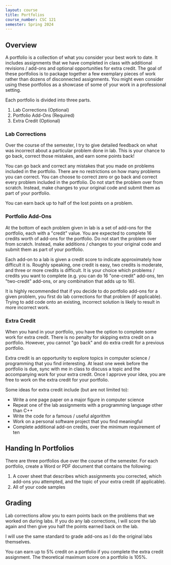 ```yaml
---
layout: course
title: Portfolios
course_number: CSC 121
semester: Spring 2024
---
```


## Overview

A portfolio is a collection of what you consider your best work to date. It includes assignments that we have completed in class with additional revisions / add-ons and optional opportunities for extra credit. The goal of these portfolios is to package together a few exemplary pieces of work rather than dozens of disconnected assignments. You might even consider using these portfolios as a showcase of some of your work in a professional setting.

Each portfolio is divided into three parts.

1. Lab Corrections (Optional)
2. Portfolio Add-Ons (Required)
3. Extra Credit (Optional)

### Lab Corrections

Over the course of the semester, I try to give detailed feedback on what was incorrect about a particular problem done in lab. This is your chance to go back, correct those mistakes, and earn some points back!

You can go back and correct any mistakes that you made on problems included in the portfolio. There are no restrictions on how many problems you can correct. You can choose to correct zero or go back and correct every problem included in the portfolio. Do not start the problem over from scratch. Instead, make changes to your original code and submit them as part of your portfolio.

You can earn back up to half of the lost points on a problem.

### Portfolio Add-Ons

At the bottom of each problem given in lab is a set of add-ons for the portfolio, each with a "credit" value. You are expected to complete 16 credits worth of add-ons for the portfolio. Do not start the problem over from scratch. Instead, make additions / changes to your original code and submit them as part of your portfolio.

Each add-on to a lab is given a credit score to indicate approximately how difficult it is. Roughly speaking, one credit is easy, two credits is moderate, and three or more credits is difficult. It is your choice which problems / credits you want to complete (e.g. you can do 16 "one-credit" add-ons, ten "two-credit" add-ons, or any combination that adds up to 16).

It is highly recommended that if you decide to do portfolio add-ons for a given problem, you first do lab corrections for that problem (if applicable). Trying to add code onto an existing, incorrect solution is likely to result in more incorrect work.

### Extra Credit

When you hand in your portfolio, you have the option to complete some work for extra credit. There is no penalty for skipping extra credit on a portfolio. However, you cannot "go back" and do extra credit for a previous portfolio.

Extra credit is an opportunity to explore topics in computer science / programming that you find interesting. At least one week before the portfolio is due, sync with me in class to discuss a topic and the accompanying work for your extra credit. Once I approve your idea, you are free to work on the extra credit for your portfolio.

Some ideas for extra credit include (but are not limited to):

* Write a one page paper on a major figure in computer science
* Repeat one of the lab assignments with a programming language other than C++
* Write the code for a famous / useful algorithm
* Work on a personal software project that you find meaningful
* Complete additional add-on credits, over the minimum requirement of ten

## Handing In Portfolios

There are three portfolios due over the course of the semester. For each portfolio, create a Word or PDF document that contains the following:

1. A cover sheet that describes which assignments you corrected, which add-ons you attempted, and the topic of your extra credit (if applicable).
2. All of your code samples

## Grading

Lab corrections allow you to earn points back on the problems that we worked on during labs. If you do any lab corrections, I will score the lab again and then give you half the points earned back on the lab.

I will use the same standard to grade add-ons as I do the original labs themselves.

You can earn up to 5% credit on a portfolio if you complete the extra credit assignment. The theoretical maximum score on a portfolio is 105%.
